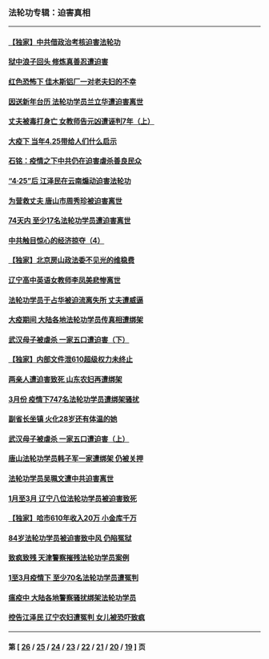 ### 法轮功专辑：迫害真相
---
#### [【独家】中共借政治考核迫害法轮功](../../pages/nf4379/n12063585.md) 
#### [狱中浪子回头 修炼真善忍遭迫害](../../pages/nf4379/n12067447.md) 
#### [红色恐怖下 佳木斯铝厂一对老夫妇的不幸](../../pages/nf4379/n12064797.md) 
#### [因送新年台历 法轮功学员兰立华遭迫害离世](../../pages/nf4379/n12064536.md) 
#### [丈夫被毒打身亡 女教师告元凶遭诬判7年（上）](../../pages/nf4379/n12059166.md) 
#### [大疫下 当年4.25带给人们什么启示](../../pages/nf4379/n12058565.md) 
#### [石铭：疫情之下中共仍在迫害虐杀善良民众](../../pages/nf4379/n12057582.md) 
#### [“4·25”后 江泽民在云南煽动迫害法轮功](../../pages/nf4379/n12052774.md) 
#### [为营救丈夫 唐山市周秀珍被迫害离世](../../pages/nf4379/n12051919.md) 
#### [74天内 至少17名法轮功学员遭迫害离世](../../pages/nf4379/n12039532.md) 
#### [中共触目惊心的经济掠夺（4）](../../pages/nf4379/n11995732.md) 
#### [【独家】北京房山政法委不见光的维稳费](../../pages/nf4379/n12031979.md) 
#### [辽宁高中英语女教师李凤美悲惨离世](../../pages/nf4379/n12029467.md) 
#### [法轮功学员于占华被迫流离失所 丈夫遭威逼](../../pages/nf4379/n12025063.md) 
#### [大疫期间 大陆各地法轮功学员传真相遭绑架](../../pages/nf4379/n12026769.md) 
#### [武汉母子被虐杀 一家五口遭迫害（下）](../../pages/nf4379/n12019707.md) 
#### [【独家】内部文件泄610超级权力未终止](../../pages/nf4379/n12023895.md) 
#### [两亲人遭迫害致死 山东农妇再遭绑架](../../pages/nf4379/n12007810.md) 
#### [3月份 疫情下747名法轮功学员遭绑架骚扰](../../pages/nf4379/n12024335.md) 
#### [副省长坐镇 火化28岁还有体温的她](../../pages/nf4379/n12024074.md) 
#### [武汉母子被虐杀 一家五口遭迫害（上）](../../pages/nf4379/n12019407.md) 
#### [唐山法轮功学员韩子军一家遭绑架 仍被关押](../../pages/nf4379/n12017652.md) 
#### [法轮功学员吴珮文遭中共迫害离世](../../pages/nf4379/n12017269.md) 
#### [1月至3月 辽宁八位法轮功学员被迫害致死](../../pages/nf4379/n12014273.md) 
#### [【独家】哈市610年收入20万 小金库千万](../../pages/nf4379/n12011886.md) 
#### [84岁法轮功学员被迫害致中风 仍陷冤狱](../../pages/nf4379/n12011270.md) 
#### [致疯致残 天津警察摧残法轮功学员案例](../../pages/nf4379/n11998537.md) 
#### [1至3月疫情下 至少70名法轮功学员遭冤判](../../pages/nf4379/n12010703.md) 
#### [瘟疫中 大陆各地警察骚扰绑架法轮功学员](../../pages/nf4379/n12005253.md) 
#### [控告江泽民 辽宁农妇遭冤判 女儿被恐吓致疯](../../pages/nf4379/n12004805.md) 

---
#### 第 [ [26](./26.md) / [25](./25.md) / [24](./24.md) / [23](./23.md) / [22](./22.md) / [21](./21.md) / [20](./20.md) / [19](./19.md) ] 页
